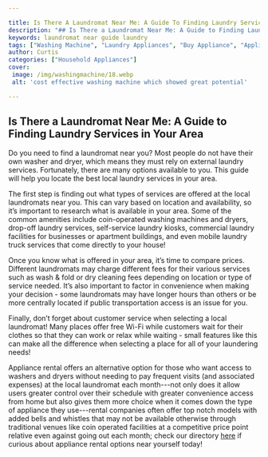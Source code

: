 ```yaml
---

title: Is There A Laundromat Near Me: A Guide To Finding Laundry Services In Your Area
description: "## Is There a Laundromat Near Me: A Guide to Finding Laundry Services in Your Area...keep going and find out"
keywords: laundromat near guide laundry
tags: ["Washing Machine", "Laundry Appliances", "Buy Appliance", "Appliance Guide"]
author: Curtis
categories: ["Household Appliances"]
cover: 
 image: /img/washingmachine/18.webp
 alt: 'cost effective washing machine which showed great potential'

---
```


## Is There a Laundromat Near Me: A Guide to Finding Laundry Services in Your Area 

Do you need to find a laundromat near you? Most people do not have their own washer and dryer, which means they must rely on external laundry services. Fortunately, there are many options available to you. This guide will help you locate the best local laundry services in your area. 

The first step is finding out what types of services are offered at the local laundromats near you. This can vary based on location and availability, so it’s important to research what is available in your area. Some of the common amenities include coin-operated washing machines and dryers, drop-off laundry services, self-service laundry kiosks, commercial laundry facilities for businesses or apartment buildings, and even mobile laundry truck services that come directly to your house! 

Once you know what is offered in your area, it’s time to compare prices. Different laundromats may charge different fees for their various services such as wash & fold or dry cleaning fees depending on location or type of service needed. It’s also important to factor in convenience when making your decision - some laundromats may have longer hours than others or be more centrally located if public transportation access is an issue for you. 

Finally, don’t forget about customer service when selecting a local laundromat! Many places offer free Wi-Fi while customers wait for their clothes so that they can work or relax while waiting - small features like this can make all the difference when selecting a place for all of your laundering needs! 

Appliance rental offers an alternative option for those who want access to washers and dryers without needing to pay frequent visits (and associated expenses) at the local laundromat each month---not only does it allow users greater control over their schedule with greater convenience access from home but also gives them more choice when it comes down the type of appliance they use---rental companies often offer top notch models with added bells and whistles that may not be available otherwise through traditional venues like coin operated facilities at a competitive price point relative even against going out each month; check our directory [here](./pages/appliance-rental) if curious about appliance rental options near yourself today!
